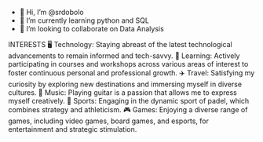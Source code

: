 - 👋 Hi, I’m @srdobolo
- 🌱 I’m currently learning python and SQL 
- 💞️ I’m looking to collaborate on Data Analysis

INTERESTS
🖥️ Technology: Staying abreast of the latest technological advancements to remain informed and tech-savvy.
🧠 Learning: Actively participating in courses and workshops across various areas of interest to foster continuous personal and professional growth.
✈️ Travel: Satisfying my curiosity by exploring new destinations and immersing myself in diverse cultures.
🎵 Music: Playing guitar is a passion that allows me to express myself creatively.
🎾 Sports: Engaging in the dynamic sport of padel, which combines strategy and athleticism.
🎮 Games: Enjoying a diverse range of games, including video games, board games, and esports, for entertainment and strategic stimulation.

<!---
srdobolo/srdobolo is a ✨ special ✨ repository because its `README.md` (this file) appears on your GitHub profile.
You can click the Preview link to take a look at your changes.
--->
